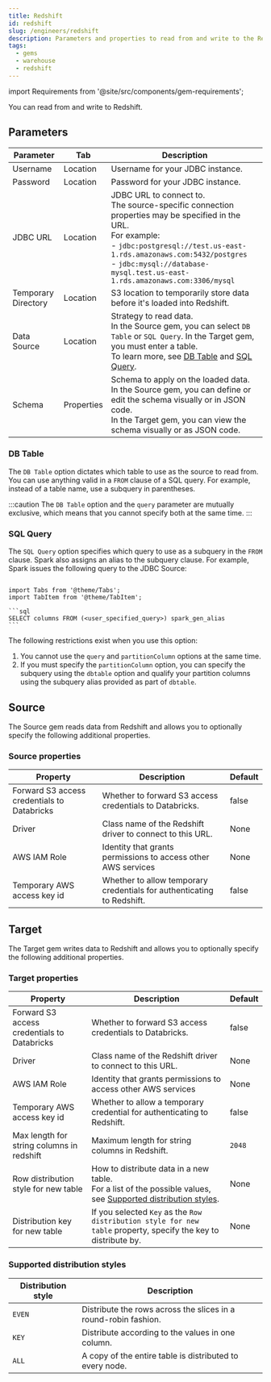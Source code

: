 ```yaml
---
title: Redshift
id: redshift
slug: /engineers/redshift
description: Parameters and properties to read from and write to the Redshift warehouse.
tags:
  - gems
  - warehouse
  - redshift
---
```


import Requirements from '@site/src/components/gem-requirements';

<Requirements
  python_package_name="ProphecyWarehousePython"
  python_package_version="0.0.1+"
  scala_package_name="ProphecyWarehouseScala"
  scala_package_version="0.0.1+"
  scala_lib=""
  python_lib=""
  uc_single="14.3+"
  uc_shared="Not Supported"
  livy="Not Supported"
/>

You can read from and write to Redshift.

## Parameters

| Parameter           | Tab        | Description                                                                                                                                                                                                                                                                       |
| ------------------- | ---------- | --------------------------------------------------------------------------------------------------------------------------------------------------------------------------------------------------------------------------------------------------------------------------------- |
| Username            | Location   | Username for your JDBC instance.                                                                                                                                                                                                                                                  |
| Password            | Location   | Password for your JDBC instance.                                                                                                                                                                                                                                                  |
| JDBC URL            | Location   | JDBC URL to connect to. <br/>The source-specific connection properties may be specified in the URL. <br/> For example: <br/>- `jdbc:postgresql://test.us-east-1.rds.amazonaws.com:5432/postgres` <br/>- `jdbc:mysql://database-mysql.test.us-east-1.rds.amazonaws.com:3306/mysql` |
| Temporary Directory | Location   | S3 location to temporarily store data before it's loaded into Redshift.                                                                                                                                                                                                           |
| Data Source         | Location   | Strategy to read data. <br/>In the Source gem, you can select `DB Table` or `SQL Query`. In the Target gem, you must enter a table.<br/>To learn more, see [DB Table](#db-table) and [SQL Query](#sql-query).                                                                     |
| Schema              | Properties | Schema to apply on the loaded data.<br/>In the Source gem, you can define or edit the schema visually or in JSON code.<br/>In the Target gem, you can view the schema visually or as JSON code.                                                                                   |

### DB Table

The `DB Table` option dictates which table to use as the source to read from. You can use anything valid in a `FROM` clause of a SQL query. For example, instead of a table name, use a subquery in parentheses.

:::caution
The `DB Table` option and the `query` parameter are mutually exclusive, which means that you cannot specify both at the same time.
:::

### SQL Query

The `SQL Query` option specifies which query to use as a subquery in the `FROM` clause. Spark also assigns an alias to the subquery clause. For example, Spark issues the following query to the JDBC Source:

````mdx-code-block

import Tabs from '@theme/Tabs';
import TabItem from '@theme/TabItem';

```sql
SELECT columns FROM (<user_specified_query>) spark_gen_alias
```
````

The following restrictions exist when you use this option:

1. You cannot use the `query` and `partitionColumn` options at the same time.
2. If you must specify the `partitionColumn` option, you can specify the subquery using the `dbtable` option and qualify your partition columns using the subquery alias provided as part of `dbtable`.

## Source

The Source gem reads data from Redshift and allows you to optionally specify the following additional properties.

### Source properties

| Property                                    | Description                                                            | Default |
| ------------------------------------------- | ---------------------------------------------------------------------- | ------- |
| Forward S3 access credentials to Databricks | Whether to forward S3 access credentials to Databricks.                | false   |
| Driver                                      | Class name of the Redshift driver to connect to this URL.              | None    |
| AWS IAM Role                                | Identity that grants permissions to access other AWS services          | None    |
| Temporary AWS access key id                 | Whether to allow temporary credentials for authenticating to Redshift. | false   |

## Target

The Target gem writes data to Redshift and allows you to optionally specify the following additional properties.

### Target properties

| Property                                    | Description                                                                                                                                         | Default |
| ------------------------------------------- | --------------------------------------------------------------------------------------------------------------------------------------------------- | ------- |
| Forward S3 access credentials to Databricks | Whether to forward S3 access credentials to Databricks.                                                                                             | false   |
| Driver                                      | Class name of the Redshift driver to connect to this URL.                                                                                           | None    |
| AWS IAM Role                                | Identity that grants permissions to access other AWS services                                                                                       | None    |
| Temporary AWS access key id                 | Whether to allow a temporary credential for authenticating to Redshift.                                                                             | false   |
| Max length for string columns in redshift   | Maximum length for string columns in Redshift.                                                                                                      | `2048`  |
| Row distribution style for new table        | How to distribute data in a new table. <br/>For a list of the possible values, see [Supported distribution styles](#supported-distribution-styles). | None    |
| Distribution key for new table              | If you selected `Key` as the `Row distribution style for new table` property, specify the key to distribute by.                                     | None    |

### Supported distribution styles

| Distribution style | Description                                                     |
| ------------------ | --------------------------------------------------------------- |
| `EVEN`             | Distribute the rows across the slices in a round-robin fashion. |
| `KEY`              | Distribute according to the values in one column.               |
| `ALL`              | A copy of the entire table is distributed to every node.        |
